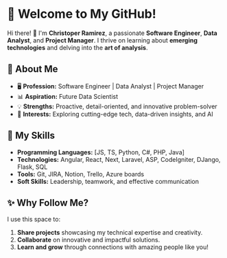 # 🌟 Welcome to My GitHub!

Hi there! 👋 I'm **Christoper Ramirez**, a passionate **Software Engineer**, **Data Analyst**, and **Project Manager**. I thrive on learning about **emerging technologies** and delving into the **art of analysis**.  

## 🚀 About Me  
- 🖥️ **Profession:** Software Engineer | Data Analyst | Project Manager  
- 📊 **Aspiration:** Future Data Scientist  
- 💡 **Strengths:** Proactive, detail-oriented, and innovative problem-solver  
- 🌱 **Interests:** Exploring cutting-edge tech, data-driven insights, and AI  

## 🔧 My Skills  
- **Programming Languages:** [JS, TS, Python, C#, PHP, Java]  
- **Technologies:** Angular, React, Next, Laravel, ASP, CodeIgniter, DJango, Flask, SQL 
- **Tools:** Git, JIRA, Notion, Trello, Azure boards  
- **Soft Skills:** Leadership, teamwork, and effective communication  

## ✨ Why Follow Me?  
I use this space to:  
1. **Share projects** showcasing my technical expertise and creativity.  
2. **Collaborate** on innovative and impactful solutions.  
3. **Learn and grow** through connections with amazing people like you!  

